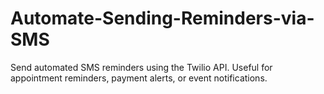 # Automate-Sending-Reminders-via-SMS
Send automated SMS reminders using the Twilio API. Useful for appointment reminders, payment alerts, or event notifications.
